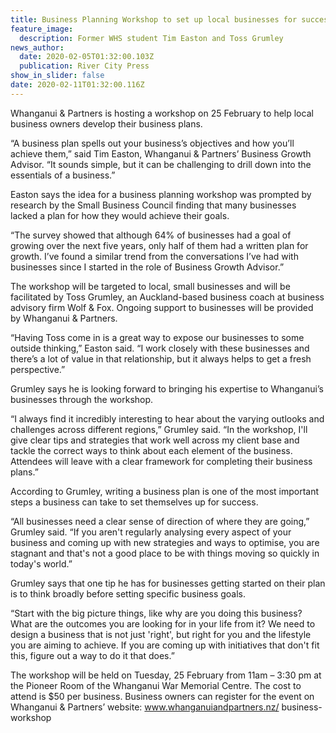 ```yaml
---
title: Business Planning Workshop to set up local businesses for success
feature_image:
  description: Former WHS student Tim Easton and Toss Grumley
news_author:
  date: 2020-02-05T01:32:00.103Z
  publication: River City Press
show_in_slider: false
date: 2020-02-11T01:32:00.116Z
---
```

Whanganui & Partners is hosting a workshop on 25 February to help local business owners develop their business plans.

“A business plan spells out your business’s objectives and how you’ll achieve them,” said Tim Easton, Whanganui & Partners’ Business Growth Advisor. “It sounds simple, but it can be challenging to drill down into the essentials of a business.”

Easton says the idea for a business planning workshop was prompted by research by the Small Business Council finding that many businesses lacked a plan for how they would achieve their goals.

“The survey showed that although 64% of businesses had a goal of growing over the next five years, only half of them had a written plan for growth. I’ve found a similar trend from the conversations I’ve had with businesses since I started in the role of Business Growth Advisor.”

The workshop will be targeted to local, small businesses and will be facilitated by Toss Grumley, an Auckland-based business coach at business advisory firm Wolf & Fox. Ongoing support to businesses will be provided by Whanganui & Partners.

“Having Toss come in is a great way to expose our businesses to some outside thinking,” Easton said. “I work closely with these businesses and there’s a lot of value in that relationship, but it always helps to get a fresh perspective.”

Grumley says he is looking forward to bringing his expertise to Whanganui’s businesses through the workshop.

“I always find it incredibly interesting to hear about the varying outlooks and challenges across different regions,” Grumley said. “In the workshop, I'll give clear tips and strategies that work well across my client base and tackle the correct ways to think about each element of the business. Attendees will leave with a clear framework for completing their business plans.”

According to Grumley, writing a business plan is one of the most important steps a business can take to set themselves up for success.

“All businesses need a clear sense of direction of where they are going,” Grumley said. “If you aren't regularly analysing every aspect of your business and coming up with new strategies and ways to optimise, you are stagnant and that's not a good place to be with things moving so quickly in today's world.”

Grumley says that one tip he has for businesses getting started on their plan is to think broadly before setting specific business goals.

“Start with the big picture things, like why are you doing this business? What are the outcomes you are looking for in your life from it? We need to design a business that is not just 'right', but right for you and the lifestyle you are aiming to achieve. If you are coming up with initiatives that don't fit this, figure out a way to do it that does.”

The workshop will be held on Tuesday, 25 February from 11am – 3:30 pm at the Pioneer Room of the Whanganui War Memorial Centre. The cost to attend is $50 per business. Business owners can register for the event on Whanganui & Partners’ website: www.whanganuiandpartners.nz/ business-workshop
